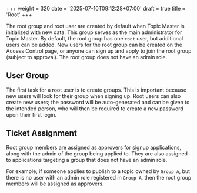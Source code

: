 +++
weight = 320
date = '2025-07-10T09:12:28+07:00'
draft = true
title = 'Root'
+++

The root group and root user are created by default when Topic Master is initialized with new data. This group serves as the main administrator for Topic Master. By default, the root group has one `root` user, but additional users can be added. New users for the root group can be created on the Access Control page, or anyone can sign up and apply to join the root group (subject to approval). The root group does not have an admin role.

## User Group

The first task for a root user is to create groups. This is important because new users will look for their group when signing up. Root users can also create new users; the password will be auto-generated and can be given to the intended person, who will then be required to create a new password upon their first login.

## Ticket Assignment

Root group members are assigned as approvers for signup applications, along with the admin of the group being applied to. They are also assigned to applications targeting a group that does not have an admin role.

For example, if someone applies to publish to a topic owned by `Group A`, but there is no user with an admin role registered in `Group A`, then the root group members will be assigned as approvers.

